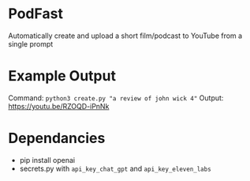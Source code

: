 # PodFast

Automatically create and upload a short film/podcast to YouTube from a single prompt

# Example Output

Command: `python3 create.py "a review of john wick 4"`
Output: https://youtu.be/RZOQD-iPnNk

# Dependancies

- pip install openai
- secrets.py with `api_key_chat_gpt` and `api_key_eleven_labs`
